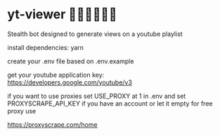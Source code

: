 # yt-viewer 🏴‍☠️🏴‍☠️🏴‍☠️

Stealth bot designed to generate views on a youtube playlist

install dependencies: yarn

create your .env file based on .env.example

get your youtube application key: https://developers.google.com/youtube/v3

if you want to use proxies set USE_PROXY at 1 in .env
and set PROXYSCRAPE_API_KEY if you have an account or let it empty for free proxy use

https://proxyscrape.com/home
